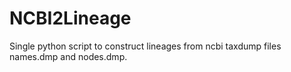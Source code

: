 # NCBI2Lineage
Single python script to construct lineages from ncbi taxdump files names.dmp and nodes.dmp. 
